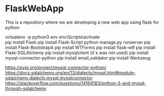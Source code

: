 # FlaskWebApp
This is a repository where we are developing a new web app using flask for python


virtualenv -p python3  env 
env\Scripts\activate    
pip install Flask 
pip install Flask-Script
python manage.py runserver
pip install Flask-Bootstrap4
pip install WTForms
pip install flask-wtf
pip install Flask-SQLAlchemy
pip install mysqlclient (it´s was not used)
pip install mysql-connector-python 
pip install email_validator
pip install Werkzeug


https://pypi.org/project/mysql-connector-python/
https://docs.sqlalchemy.org/en/13/dialects/mysql.html#module-sqlalchemy.dialects.mysql.mysqlconnector
https://stackoverflow.com/questions/14164183/python-3-and-mysql-through-sqlalchemy